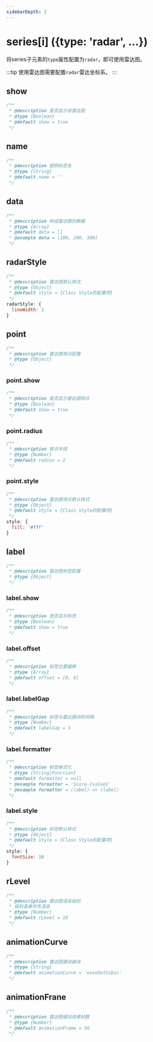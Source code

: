 ```yaml
---
sidebarDepth: 2
---
```


# series[i] ({type: 'radar', ...})

将series子元素的`type`属性配置为`radar`，即可使用雷达图。

:::tip
使用雷达图需要配置`radar`雷达坐标系。
:::

## show

```js
/**
 * @description 是否显示该雷达图
 * @type {Boolean}
 * @default show = true
 */
```

## name

```js
/**
 * @description 图例标签名
 * @type {String}
 * @default name = ''
 */
```

## data

```js
/**
 * @description 构成雷达图的数据
 * @type {Array}
 * @default data = []
 * @example data = [100, 200, 300]
 */
```

## radarStyle

```js
/**
 * @description 雷达图默认样式
 * @type {Object}
 * @default style = {Class Style的配置项}
 */
radarStyle: {
  lineWidth: 1
}
```

## point

```js
/**
 * @description 雷达图球点配置
 * @type {Object}
 */
```

### point.show

```js
/**
 * @description 是否显示雷达图球点
 * @type {Boolean}
 * @default show = true
 */
```

### point.radius

```js
/**
 * @description 球点半径
 * @type {Number}
 * @default radius = 2
 */
```

### point.style

```js
/**
 * @description 雷达图球点默认样式
 * @type {Object}
 * @default style = {Class Style的配置项}
 */
style: {
  fill: '#fff'
}
```

## label

```js
/**
 * @description 雷达图标签配置
 * @type {Object}
 */
```

### label.show

```js
/**
 * @description 是否显示标签
 * @type {Boolean}
 * @default show = true
 */
```

### label.offset

```js
/**
 * @description 标签位置偏移
 * @type {Array}
 * @default offset = [0, 0]
 */
```

### label.labelGap

```js
/**
 * @description 标签与雷达图间的间隔
 * @type {Number}
 * @default labelGap = 5
 */
```

### label.formatter

```js
/**
 * @description 标签格式化
 * @type {String|Function}
 * @default formatter = null
 * @example formatter = 'Score-{value}'
 * @example formatter = (label) => (label)
 */
```

### label.style

```js
/**
 * @description 标签默认样式
 * @type {Object}
 * @default style = {Class Style的配置项}
 */
style: {
  fontSize: 10
}
```

## rLevel

```js
/**
 * @description 雷达图渲染级别
 * 级别高者优先渲染
 * @type {Number}
 * @default rLevel = 10
 */
```

## animationCurve

```js
/**
 * @description 雷达图缓动曲线
 * @type {String}
 * @default animationCurve = 'easeOutCubic'
 */
```

## animationFrane

```js
/**
 * @description 雷达图缓动效果帧数
 * @type {Number}
 * @default animationFrame = 50
 */
```